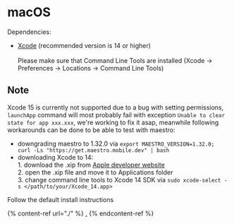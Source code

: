 # macOS

Dependencies:

* [Xcode](https://developer.apple.com/xcode/) (recommended version is 14 or higher)\
  \
  Please make sure that Command Line Tools are installed (Xcode -> Preferences -> Locations -> Command Line Tools)

## Note

Xcode 15 is currently not supported due to a bug with setting permissions, `launchApp` command will most probably fail with exception `Unable to clear state for app xxx.xxx`, we're working to fix it asap, meanwhile following workarounds can be done to be able to test with maestro:

* downgrading maestro to 1.32.0 via `export MAESTRO_VERSION=1.32.0; curl -Ls "https://get.maestro.mobile.dev" | bash`
* downloading Xcode to 14:\
  1\. download the .xip from [Apple developer website](https://developer.apple.com/download/all/?q=xcode)\
  2\. open the .xip file and move it to Applications folder\
  3\. change command line tools to Xcode 14 SDK via `sudo xcode-select -s </path/to/your/Xcode_14.app>`

Follow the default install instructions

{% content-ref url="./" %}
[.](./)
{% endcontent-ref %}
